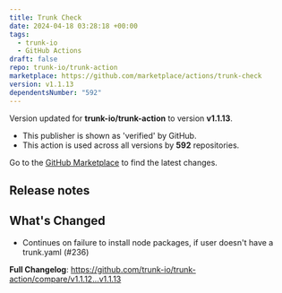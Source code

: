 ```yaml
---
title: Trunk Check
date: 2024-04-18 03:28:18 +00:00
tags:
  - trunk-io
  - GitHub Actions
draft: false
repo: trunk-io/trunk-action
marketplace: https://github.com/marketplace/actions/trunk-check
version: v1.1.13
dependentsNumber: "592"
---
```



Version updated for **trunk-io/trunk-action** to version **v1.1.13**.
- This publisher is shown as 'verified' by GitHub.
- This action is used across all versions by **592** repositories.

Go to the [GitHub Marketplace](https://github.com/marketplace/actions/trunk-check) to find the latest changes.

## Release notes

## What's Changed
* Continues on failure to install node packages, if user doesn't have a trunk.yaml (#236)

**Full Changelog**: https://github.com/trunk-io/trunk-action/compare/v1.1.12...v1.1.13
